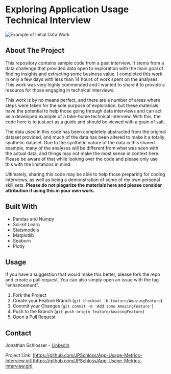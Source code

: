 # Exploring Application Usage Technical Interview

![Example of Initial Data Work](DataFull.gif)

<!-- ABOUT THE PROJECT -->
## About The Project
This repository contains sample code from a past interview. It stems from a data challenge that provided data open to exploration with the main goal of finding insights and extracting some business value. I completed this work in only a few days with less than 14 hours of work spent on the analyses. This work was very highly commended and I wanted to share it to provide a resource for those engaging in technical interviews. 

This work is by no means perfect, and there are a number of areas where steps were taken for the sole purpose of exploration, but these materials have the potential to help those going through data interviews and can act as a developed example of a take-home technical interview. With this, the code here is to just act as a guide and should be viewed with a grain of salt. 

The data used in this code has been completely abstracted from the original dataset provided, and much of the data has been altered to make it a totally synthetic dataset. Due to the synthetic nature of the data in this shared example, many of the analyses will be different from what was seen with the actual data, and things may not make the most sense in context here. Please be aware of that while looking over the code and please only use this with the limitations in mind. 

Ultimately, sharing this code may be able to help those preparing for coding interviews, as well as being a demonstration of some of my own personal skill sets. **Please do not plagarize the materials here and please consider attribution if using this in your own work.**


## Built With

* Pandas and Numpy
* Sci-kit Learn
* Statsmodels
* Matplotlib
* Seaborn
* Plotly

## Usage

If you have a suggestion that would make this better, please fork the repo and create a pull request. You can also simply open an issue with the tag "enhancement".

1. Fork the Project
2. Create your Feature Branch (`git checkout -b feature/AmazingFeature`)
3. Commit your Changes (`git commit -m 'Add some AmazingFeature'`)
4. Push to the Branch (`git push origin feature/AmazingFeature`)
5. Open a Pull Request

## Contact

Jonathan Schlosser - [LinkedIn](https://www.linkedin.com/in/jonathanphilipschlosser/) 

Project Link: [https://github.com/JPSchloss/App-Usage-Metrics-Interview.git](https://github.com/JPSchloss/App-Usage-Metrics-Interview.git)
